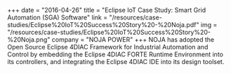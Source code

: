 +++
date = "2016-04-26"
title = "Eclipse IoT Case Study: Smart Grid Automation (SGA) Software"
link = "/resources/case-studies/Eclipse%20IoT%20Success%20Story%20-%20Noja.pdf"
img = "/resources/case-studies/Eclipse%20IoT%20Success%20Story%20-%20Noja.png"
company = "NOJA POWER"
+++
NOJA has adopted the Open Source Eclipse 4DIAC Framework for Industrial Automation and Control by embedding the Eclipse 4DIAC FORTE Runtime Environment into its controllers, and integrating the Eclipse 4DIAC IDE into its design toolset.
